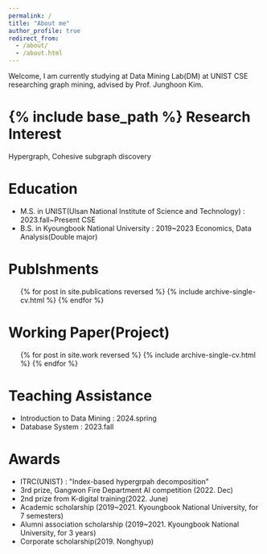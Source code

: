 ```yaml
---
permalink: /
title: "About me"
author_profile: true
redirect_from: 
  - /about/
  - /about.html
---
```



Welcome, I am currently studying at Data Mining Lab(DM) at UNIST CSE researching graph mining, advised by Prof. Junghoon Kim.



{% include base_path %}
Research Interest
======
Hypergraph, Cohesive subgraph discovery

Education
======
* M.S. in UNIST(Ulsan National Institute of Science and Technology) : 2023.fall~Present CSE
* B.S. in Kyoungbook National University : 2019~2023 Economics, Data Analysis(Double major)


Publshments
======
  <ul>{% for post in site.publications reversed %}
    {% include archive-single-cv.html %}
  {% endfor %}</ul>


Working Paper(Project)
======
  <ul>{% for post in site.work reversed %}
    {% include archive-single-cv.html  %}
  {% endfor %}</ul>



Teaching Assistance
======
* Introduction to Data Mining : 2024.spring
* Database System : 2023.fall

Awards
======
* ITRC(UNIST) : "Index-based hypergrpah decomposition"
* 3rd prize, Gangwon Fire Department AI competition (2022. Dec)
* 2nd prize from K-digital training(2022. June)
* Academic scholarship (2019~2021. Kyoungbook National University, for 7 semesters)
* Alumni association scholarship (2019~2021. Kyoungbook National University, for 3 years)
* Corporate scholarship(2019. Nonghyup) 


